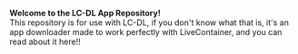 **Welcome to the LC-DL App Repository!**  
This repository is for use with LC-DL, if you don't know what that is, it's an app downloader made to work perfectly with LiveContainer, and you can read about it here!!
